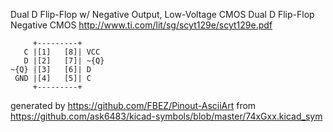 Dual D Flip-Flop w/ Negative Output, Low-Voltage CMOS
Dual D Flip-Flop Negative CMOS
http://www.ti.com/lit/sg/scyt129e/scyt129e.pdf


	     +---------+
	   C |[1]   [8]| VCC
	   D |[2]   [7]| ~{Q}
	~{Q} |[3]   [6]| D
	 GND |[4]   [5]| C
	     +---------+


generated by https://github.com/FBEZ/Pinout-AsciiArt from https://github.com/ask6483/kicad-symbols/blob/master/74xGxx.kicad_sym
